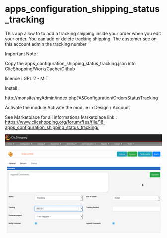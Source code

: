 # apps_configuration_shipping_status_tracking

This app allow to to add a tracking shipping inside your order when you edit your order.
You can add or delete tracking shipping. 
The customer see on this account admin the tracking number

Important Note :

Copy the apps_configuration_shipping_status_tracking.json into ClicShopping/Work/Cache/Github

licence  : GPL 2 - MIT

Install : 

http://monsite/myAdmin/index.php?A&Configuration\OrdersStatusTracking

Activate the module
Activate the module in Design / Account

See Marketplace for all informations
Marketplace link : https://www.clicshopping.org/forum/files/file/18-apps_configuration_shipping_status_tracking/

![shippingtracking](https://github.com/ClicShoppingOfficialModulesV3/apps_configuration_shipping_status_tracking/blob/master/ModuleInfosJson/shipping_tracking.png)


